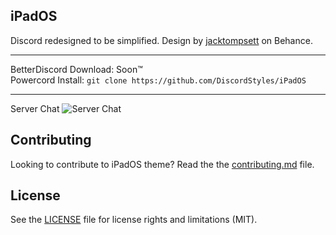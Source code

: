 ## iPadOS
Discord redesigned to be simplified. Design by [jacktompsett](https://www.behance.net/jacktompsett) on Behance.

- - -
BetterDiscord Download: Soon:tm:  
Powercord Install: `git clone https://github.com/DiscordStyles/iPadOS`
- - -

Server Chat
![Server Chat](https://i.imgur.com/SVo1SN4.png)

## Contributing

Looking to contribute to iPadOS theme? Read the the [contributing.md](https://github.com/DiscordStyles/iPadOS/blob/master/CONTRIBUTING.md) file.

## License

See the [LICENSE](https://github.com/DiscordStyles/iPadOS/blob/master/LICENSE.md) file for license rights and limitations (MIT).